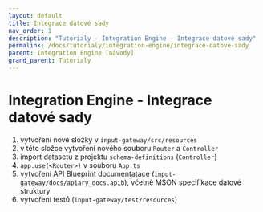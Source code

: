 ```yaml
---
layout: default
title: Integrace datové sady
nav_order: 1
description: "Tutorialy - Integration Engine - Integrace datové sady"
permalink: /docs/tutorialy/integration-engine/integrace-datove-sady
parent: Integration Engine [návody]
grand_parent: Tutorialy
---
```


# Integration Engine - Integrace datové sady

1. vytvoření nové složky v `input-gateway/src/resources`
1. v této složce vytvoření nového souboru `Router` a `Controller`
1. import datasetu z projektu `schema-definitions` (`Controller`)
1. `app.use(<Router>)` v souboru `App.ts`
1. vytvoření API Blueprint documentatace (`input-gateway/docs/apiary_docs.apib`), včetně  MSON specifikace datové struktury
1. vytvoření testů (`input-gateway/test/resources`)